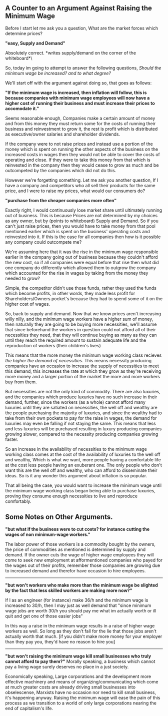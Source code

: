 ## A Counter to an Argument Against Raising the Minimum Wage
Before I start let me ask you a question, What are the market forces which determine prices?

**"easy, Supply and Demand"**

Absolutely correct. \*writes supply/demand on the corner of the whiteboard*\

So, today im going to attempt to answer the following questions, *Should the minimum wage be increased? and to what degree?*

We'll start off with the argument against doing so, that goes as follows:

**"If the minimum wage is increased, then inflation will follow, this is because companies with minimum wage employees will now have a higher cost of running their business and must increase their prices to accomodate it."**

Seems reasonable enough, Companies make a certain amount of money and from this money they must return some for the costs of running their business and reinvestment to grow it, the rest is profit which is distributed as executive/owner salaries and shareholder dividends.

If the company were to not raise prices and instead use a portion of the money which is spent on running the other aspects of the business on the increased costs in wages then they would not be able to cover the costs of operating and close. If they were to take this money from that which is reinvested in the company then they would cease to grow as much and be outcompeted by the companies which did not do this.

However we're forgetting something. Let me ask you another question, If I have a company and competitors who all sell their products for the same price, and I were to raise my prices, what would our consumers do?

**"purchase from the cheaper companies more often"**

Exactly right, I would continuously lose market share until ultimately running out of business. This is because Prices are not determined by my choices as any owner, but by (points to whiteboard) Supply and Demand.
So if you can't just raise prices, then you would have to take money from that pool mentioned earlier which is spent on the business' operating costs and reinvested into it. If this is the case for all companies then how is it possible any company could outcompete me?

We're assuming here that it was the rise in the minimum wage responsible earlier in the company going out of business because they couldn't afford the new cost, so if all companies were equal before that rise then what did one company do differently which allowed them to outgrow the company which accounted for the rise in wages by taking from the money they needed to grow?

Simple, the competitor didn't use those funds, rather they used the funds which become profits, in other words, they made less profit for Shareholders/Owners pocket's because they had to spend some of it on the higher cost of wages.

So, back to supply and demand. Now that we know prices aren't increasing willy nilly, and the minimum wage workers have a higher sum of money, then naturally they are going to be buying more necessities, we'll assume that since beforehand the workers in question could not afford all of their necessities they need, that they will continue buying as many as they can until they reach the required amount to sustain adequate life and the reproduction of workers (their children's lives)

This means that the more money the minimum wage working class recieves *the higher the demand of necessities*. This means necessity producing companies have an occasion to increase the supply of necessities to meet this demand, this increases the rate at which they grow as they're receiving more money and a larger portion of the market the more and more workers buy from them.

But necessities are not the only kind of commodity. There are also luxuries, and the companies which produce luxuries have no such increase in their demand, further, since the workers (as a whole) cannot afford many luxuries until they are satiated on necessities, the well off and wealthy are the people purchasing the majority of luxuries, and since the wealthy had to take from their own pockets to pay for the raise in wages, the demand for luxuries may even be falling if not staying the same. This means that less and less luxuries will be purchased resulting in luxury producing companies growing slower, compared to the necessity producing companies growing faster.

So an increase in the availability of necessities to the minimum wage working class comes at the cost of the availability of luxuries to the well off and wealthy, Which is what we want, more people having a comfortable life at the cost less people having an exuberant one. The only people who don't want this are the well off and wealthy, who can afford to disseminate their ideas. So is it any wonder this argument about inflation is so popular.

That all being the case, you would want to increase the minimum wage until the minimum wage working class began being able to purchase luxuries, proving they consume enough necessities to live and reproduce comfortably.

## Some Notes on Other Arguments.

**"but what if the business were to cut costs? for instance cutting the wages of non minimum-wage workers."**

The labor power of those workers is a commodity bought by the owners, the price of commodities as mentioned is determined by supply and demand. If the owner cuts the wage of higher wage employees they will come to seek new employment at afformentioned companies who payed for the wages out of their profits, remember those companies are growing due to increased demand and therefor have occasion to hire employees.

---

**"but won't workers who make more than the minimum wage be slighted by the fact that less skilled workers are making more now?"**

If I as an engineer (for instance) make 36/h and the minimum wage is increased to 30/h, then I may just as well demand that "since minimum wage jobs are worth 30/h you should pay me what im actually worth or ill quit and get one of those easier jobs"

In this way a raise in the minimum wage results in a raise of higher wage workers as well. So long as they don't fall for the lie that those jobs aren't actually worth that much. [if you didn't make more money for your employer than they pay you, they'd have no reason to hire you]

---

**"but won't raising the minimum wage kill small businesses who truly cannot afford to pay them?"**
Morally speaking, a business which cannot pay a living wage surely deserves no place in a just society.

Economically speaking, Large corporations and the development more effective machinery and means of organizing/communicating which come at much greater costs are already driving small businesses into obselescense, Marxists have no occasion nor need to kill small business, it's happening anyway. Raising the minimum wage will ease the pain of this process as we transition to a world of only large corporations nearing the end of capitalism's life.
